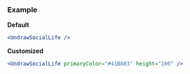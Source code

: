 ### Example

**Default**
```jsx
<UndrawSocialLife />
```

**Customized**
```jsx
<UndrawSocialLife primaryColor="#41B883" height="100" />
```
